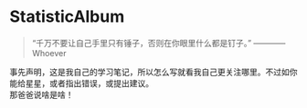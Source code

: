 # StatisticAlbum
> “千万不要让自己手里只有锤子，否则在你眼里什么都是钉子。” 
>                                                   ———— Whoever

事先声明，这是我自己的学习笔记，所以怎么写就看我自己更关注哪里。不过如你能给星星，或者指出错误，或提出建议。  
那爸爸说啥是啥！
